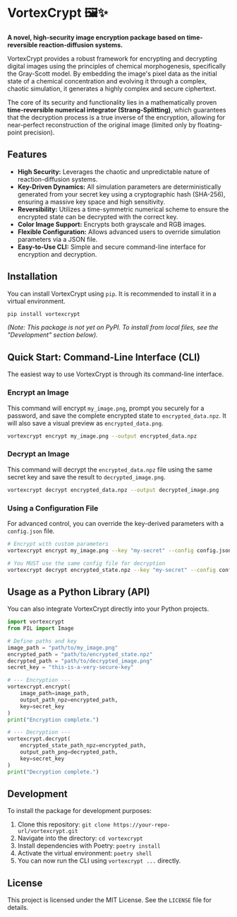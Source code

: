# VortexCrypt 🖼️✨

**A novel, high-security image encryption package based on time-reversible reaction-diffusion systems.**

VortexCrypt provides a robust framework for encrypting and decrypting digital images using the principles of chemical morphogenesis, specifically the Gray-Scott model. By embedding the image's pixel data as the initial state of a chemical concentration and evolving it through a complex, chaotic simulation, it generates a highly complex and secure ciphertext.

The core of its security and functionality lies in a mathematically proven **time-reversible numerical integrator (Strang-Splitting)**, which guarantees that the decryption process is a true inverse of the encryption, allowing for near-perfect reconstruction of the original image (limited only by floating-point precision).

  <!-- Vous pouvez générer et héberger un diagramme de votre workflow ici -->

## Features

-   **High Security:** Leverages the chaotic and unpredictable nature of reaction-diffusion systems.
-   **Key-Driven Dynamics:** All simulation parameters are deterministically generated from your secret key using a cryptographic hash (SHA-256), ensuring a massive key space and high sensitivity.
-   **Reversibility:** Utilizes a time-symmetric numerical scheme to ensure the encrypted state can be decrypted with the correct key.
-   **Color Image Support:** Encrypts both grayscale and RGB images.
-   **Flexible Configuration:** Allows advanced users to override simulation parameters via a JSON file.
-   **Easy-to-Use CLI:** Simple and secure command-line interface for encryption and decryption.

## Installation

You can install VortexCrypt using `pip`. It is recommended to install it in a virtual environment.

```bash
pip install vortexcrypt
```
*(Note: This package is not yet on PyPI. To install from local files, see the "Development" section below).*

## Quick Start: Command-Line Interface (CLI)

The easiest way to use VortexCrypt is through its command-line interface.

### Encrypt an Image

This command will encrypt `my_image.png`, prompt you securely for a password, and save the complete encrypted state to `encrypted_data.npz`. It will also save a visual preview as `encrypted_data.png`.

```bash
vortexcrypt encrypt my_image.png --output encrypted_data.npz
```

### Decrypt an Image

This command will decrypt the `encrypted_data.npz` file using the same secret key and save the result to `decrypted_image.png`.

```bash
vortexcrypt decrypt encrypted_data.npz --output decrypted_image.png
```

### Using a Configuration File

For advanced control, you can override the key-derived parameters with a `config.json` file.

```bash
# Encrypt with custom parameters
vortexcrypt encrypt my_image.png --key "my-secret" --config config.json

# You MUST use the same config file for decryption
vortexcrypt decrypt encrypted_state.npz --key "my-secret" --config config.json
```

## Usage as a Python Library (API)

You can also integrate VortexCrypt directly into your Python projects.

```python
import vortexcrypt
from PIL import Image

# Define paths and key
image_path = "path/to/my_image.png"
encrypted_path = "path/to/encrypted_state.npz"
decrypted_path = "path/to/decrypted_image.png"
secret_key = "this-is-a-very-secure-key"

# --- Encryption ---
vortexcrypt.encrypt(
    image_path=image_path,
    output_path_npz=encrypted_path,
    key=secret_key
)
print("Encryption complete.")

# --- Decryption ---
vortexcrypt.decrypt(
    encrypted_state_path_npz=encrypted_path,
    output_path_png=decrypted_path,
    key=secret_key
)
print("Decryption complete.")
```

## Development

To install the package for development purposes:

1.  Clone this repository: `git clone https://your-repo-url/vortexcrypt.git`
2.  Navigate into the directory: `cd vortexcrypt`
3.  Install dependencies with Poetry: `poetry install`
4.  Activate the virtual environment: `poetry shell`
5.  You can now run the CLI using `vortexcrypt ...` directly.

## License

This project is licensed under the MIT License. See the `LICENSE` file for details.